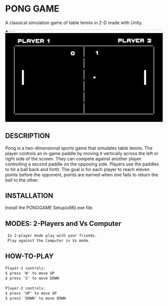 # PONG GAME

 A classical simulation game of table tennis in 2-D made with Unity.  
 
 ![thumbnail](./GamePlay.png)

## DESCRIPTION
 Pong is a two-dimensional sports game that simulates table tennis.
 The player controls an in-game paddle by moving it vertically across the left or right side of the screen.
 They can compete against another player controlling a second paddle on the opposing side.
 Players use the paddles to hit a ball back and forth. 
 The goal is for each player to reach eleven points before the opponent, points are earned when one fails to return the ball to the other.

## INSTALLATION
 Install the PONGGAME Setup(x86).exe file.

## MODES: 2-Players and Vs Computer
```console 
 In 2-player mode play with your friends.
 Play against the Computer in Vs mode. 
```

## HOW-TO-PLAY
```console
Player-1 controls:
$ press 'W' to move UP
$ press 'S' to move DOWN

Player-2 controls:
$ press 'UP' to move UP
$ press 'DOWN' to move DOWN
```
